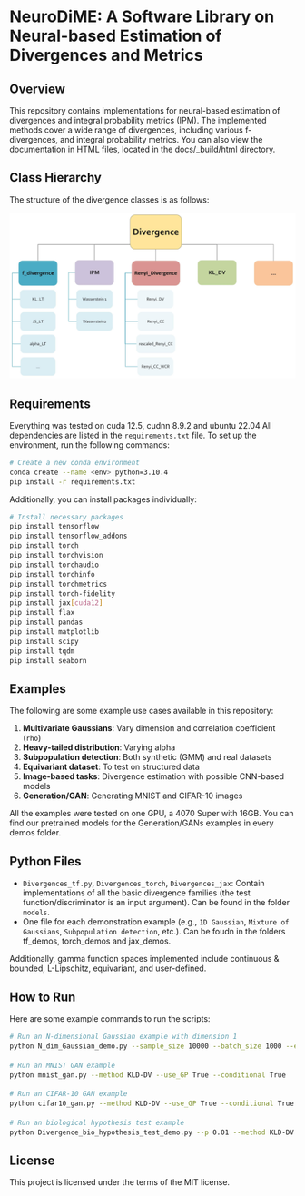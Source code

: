 # NeuroDiME: A Software Library on Neural-based Estimation of Divergences and Metrics

## Overview
This repository contains implementations for neural-based estimation of divergences and integral probability metrics (IPM). The implemented methods cover a wide range of divergences, including various f-divergences, and integral probability metrics. You can also view the documentation in HTML files, located in the docs/_build/html directory.

## Class Hierarchy
The structure of the divergence classes is as follows:

![Alt text](images/class_hierarchy.jpg)


## Requirements
Everything was tested on cuda 12.5, cudnn 8.9.2 and ubuntu 22.04
All dependencies are listed in the `requirements.txt` file. To set up the environment, run the following commands:
```bash
# Create a new conda environment
conda create --name <env> python=3.10.4
pip install -r requirements.txt
```

Additionally, you can install packages individually:
```bash
# Install necessary packages
pip install tensorflow
pip install tensorflow_addons
pip install torch
pip install torchvision
pip install torchaudio
pip install torchinfo
pip install torchmetrics
pip install torch-fidelity
pip install jax[cuda12]
pip install flax
pip install pandas
pip install matplotlib
pip install scipy
pip install tqdm
pip install seaborn
```

## Examples
The following are some example use cases available in this repository:
1. **Multivariate Gaussians**: Vary dimension and correlation coefficient (`rho`)
2. **Heavy-tailed distribution**: Varying alpha
3. **Subpopulation detection**: Both synthetic (GMM) and real datasets
4. **Equivariant dataset**: To test on structured data
5. **Image-based tasks**: Divergence estimation with possible CNN-based models
6. **Generation/GAN**: Generating MNIST and CIFAR-10 images

All the examples were tested on one GPU, a 4070 Super with 16GB.
You can find our pretrained models for the Generation/GANs examples in every demos folder.

## Python Files
- `Divergences_tf.py`, `Divergences_torch`, `Divergences_jax`: Contain implementations of all the basic divergence families (the test function/discriminator is an input argument). Can be found in the folder `models`.
- One file for each demonstration example (e.g., `1D Gaussian`, `Mixture of Gaussians`, `Subpopulation detection`, etc.). Can be foudn in the folders tf_demos, torch_demos and jax_demos.

Additionally, gamma function spaces implemented include continuous & bounded, L-Lipschitz, equivariant, and user-defined.

## How to Run
Here are some example commands to run the scripts:
```bash
# Run an N-dimensional Gaussian example with dimension 1
python N_dim_Gaussian_demo.py --sample_size 10000 --batch_size 1000 --epochs 200 --method KLD-DV --use_GP True --dimension 1

# Run an MNIST GAN example
python mnist_gan.py --method KLD-DV --use_GP True --conditional True

# Run an CIFAR-10 GAN example
python cifar10_gan.py --method KLD-DV --use_GP True --conditional True

# Run an biological hypothesis test example
python Divergence_bio_hypothesis_test_demo.py --p 0.01 --method KLD-DV
```

## License
This project is licensed under the terms of the MIT license.
